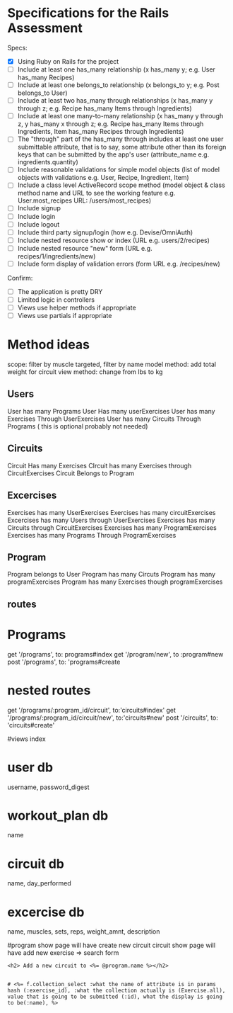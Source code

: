 # Specifications for the Rails Assessment

Specs:
- [x] Using Ruby on Rails for the project
- [ ] Include at least one has_many relationship (x has_many y; e.g. User has_many Recipes) 
- [ ] Include at least one belongs_to relationship (x belongs_to y; e.g. Post belongs_to User)
- [ ] Include at least two has_many through relationships (x has_many y through z; e.g. Recipe has_many Items through Ingredients)
- [ ] Include at least one many-to-many relationship (x has_many y through z, y has_many x through z; e.g. Recipe has_many Items through Ingredients, Item has_many Recipes through Ingredients)
- [ ] The "through" part of the has_many through includes at least one user submittable attribute, that is to say, some attribute other than its foreign keys that can be submitted by the app's user (attribute_name e.g. ingredients.quantity)
- [ ] Include reasonable validations for simple model objects (list of model objects with validations e.g. User, Recipe, Ingredient, Item)
- [ ] Include a class level ActiveRecord scope method (model object & class method name and URL to see the working feature e.g. User.most_recipes URL: /users/most_recipes)
- [ ] Include signup
- [ ] Include login
- [ ] Include logout
- [ ] Include third party signup/login (how e.g. Devise/OmniAuth)
- [ ] Include nested resource show or index (URL e.g. users/2/recipes)
- [ ] Include nested resource "new" form (URL e.g. recipes/1/ingredients/new)
- [ ] Include form display of validation errors (form URL e.g. /recipes/new)

Confirm:
- [ ] The application is pretty DRY
- [ ] Limited logic in controllers
- [ ] Views use helper methods if appropriate
- [ ] Views use partials if appropriate

# Method ideas
scope: filter by muscle targeted, filter by name
model method: add total weight for circuit 
view method: change from lbs to kg 


## Users
User has many Programs
User Has many userExercises
User has many Exercises Through UserExercises
User has many Circuits Through Programs ( this is optional probably not needed)

## Circuits
Circuit Has many Exercises
CIrcuit has many Exercises through CircuitExercises
Circuit Belongs to Program

## Excercises 
Exercises has many UserExercises
Exercises has many circuitExercises
Excercises has many Users through UserExercises
Exercises has many Circuits through CircuitExercises
Exercises has many ProgramExercises
Exercises has many Programs Through ProgramExercises

## Program
Program belongs to User
Program has many Circuts
Program has many programExercises
Program has many Exercises though programExercises

## routes 
# Programs 
get '/programs', to: programs#index 
get '/program/new', to :program#new
post '/programs', to: 'programs#create

# nested routes
get '/programs/:program_id/circuit', to:'circuits#index'
get '/programs/:program_id/circuit/new', to:'circuits#new'
post '/circuits', to: 'circuits#create'


#views 
index 

# user db
username, password_digest

# workout_plan db
name

# circuit db 
name, day_performed 

# excercise db 
name, muscles, sets, reps, weight_amnt, description 

#program show page will have create new circuit
circuit show page will have add new exercise => search form 

    <h2> Add a new circuit to <%= @program.name %></h2>


    # <%= f.collection_select :what the name of attribute is in params hash (:exercise_id), :what the collection actually is (Exercise.all), value that is going to be submitted (:id), what the display is going to be(:name), %>
    